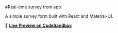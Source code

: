 #Real-time survey from app

A simple survey form built with React and Material-UI.

🔗 **[Live Preview on CodeSandbox](https://codesandbox.io/p/sandbox/survey-73spst)**
